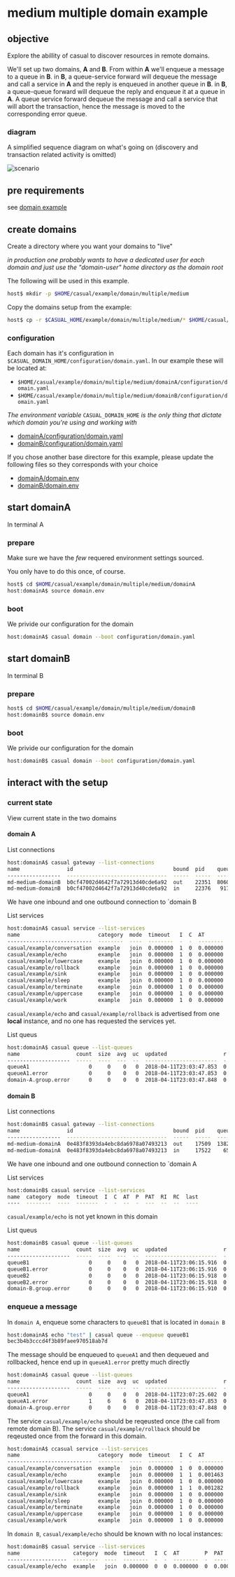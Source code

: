 
# medium multiple domain example

## objective

Explore the abillity of casual to discover resources in remote domains.

We'll set up two domains, **A** and **B**. From within **A** we'll enqueue a message to a queue in **B**. in **B**, a queue-service forward will dequeue the message and call a service in **A** and the reply is enqueued in another queue in **B**. in **B**, a queue-queue forward will dequeue the reply and enqueue it at a queue in **A**.
A queue service forward dequeue the message and call a service that will abort the transaction, hence the message is moved 
to the corresponding error queue.


### diagram

A simplified sequence diagram on what's going on (discovery and transaction related activity is omitted)

![scenario](diagram/scenario.svg)



## pre requirements

see [domain example]( ../../readme.md)


## create domains

Create a directory where you want your domains to "live" 

*in production one probably wants to have a dedicated user for each domain and just use the "domain-user" home directory as the domain root*

The following will be used in this example.

```bash
host$ mkdir -p $HOME/casual/example/domain/multiple/medium
```
    
Copy the domains setup from the example:

```bash
host$ cp -r $CASUAL_HOME/example/domain/multiple/medium/* $HOME/casual/example/domain/multiple/medium/
```

### configuration

Each domain has it's configuration in `$CASUAL_DOMAIN_HOME/configuration/domain.yaml`. In our example these will be located at:

* `$HOME/casual/example/domain/multiple/medium/domainA/configuration/domain.yaml`
* `$HOME/casual/example/domain/multiple/medium/domainB/configuration/domain.yaml`

_The environment variable_ `CASUAL_DOMAIN_HOME` _is the only thing that dictate which domain you're using and working with_

 * [domainA/configuration/domain.yaml](domainA/configuration/domain.yaml)    
 * [domainB/configuration/domain.yaml](domainB/configuration/domain.yaml) 



If you chose another base directore for this example, please update the following files so they corresponds with your choice
 
 * [domainA/domain.env](domainA/domain.env)    
 * [domainB/domain.env](domainB/domain.env) 
 

## start domainA

In terminal A    

### prepare

Make sure we have the _few_ requered environment settings sourced.

You only have to do this once, of course.
 
```bash
host$ cd $HOME/casual/example/domain/multiple/medium/domainA
host:domainA$ source domain.env
```

### boot

We privide our configuration for the domain

```bash
host:domainA$ casual domain --boot configuration/domain.yaml
``` 

    
## start domainB

In terminal B

### prepare

```bash
host$ cd $HOME/casual/example/domain/multiple/medium/domainB
host:domainB$ source domain.env
```
### boot

We privide our configuration for the domain

```bash
host:domainB$ casual domain --boot configuration/domain.yaml
```


## interact with the setup


### current state

View current state in the two domains

#### domain A

List connections

```bash
host:domainA$ casual gateway --list-connections
name               id                                bound  pid    queue    type  runlevel  address        
-----------------  --------------------------------  -----  -----  -------  ----  --------  ---------------
md-medium-domainB  b0cf47002d4642f7a72913d40cde6a92  out    22351  8060933  tcp   online    localhost:7772 
md-medium-domainB  b0cf47002d4642f7a72913d40cde6a92  in     22376   917521  tcp   online    localhost:64495
```

We have one inbound and one outbound connection to `domain B



List services
```bash
host:domainA$ casual service --list-services
name                         category  mode  timeout   I  C  AT        P  PAT       RI  RC  last                   
---------------------------  --------  ----  --------  -  -  --------  -  --------  --  --  -----------------------
casual/example/conversation  example   join  0.000000  1  0  0.000000  0  0.000000   0   0  0000-00-00T00:00:00.000
casual/example/echo          example   join  0.000000  1  0  0.000000  0  0.000000   0   0  2018-04-11T22:54:02.185
casual/example/lowercase     example   join  0.000000  1  0  0.000000  0  0.000000   0   0  0000-00-00T00:00:00.000
casual/example/rollback      example   join  0.000000  1  0  0.000000  0  0.000000   0   0  2018-04-11T22:54:02.197
casual/example/sink          example   join  0.000000  1  0  0.000000  0  0.000000   0   0  0000-00-00T00:00:00.000
casual/example/sleep         example   join  0.000000  1  0  0.000000  0  0.000000   0   0  0000-00-00T00:00:00.000
casual/example/terminate     example   join  0.000000  1  0  0.000000  0  0.000000   0   0  0000-00-00T00:00:00.000
casual/example/uppercase     example   join  0.000000  1  0  0.000000  0  0.000000   0   0  0000-00-00T00:00:00.000
casual/example/work          example   join  0.000000  1  0  0.000000  0  0.000000   0   0  0000-00-00T00:00:00.000
```


`casual/example/echo` and `casual/example/rollback` is advertised from one **local** instance, and no one has requested the services yet.


List queus
```bash
host:domainA$ casual queue --list-queues 
name                  count  size  avg  uc  updated                  r  t  group   
--------------------  -----  ----  ---  --  -----------------------  -  -  --------
queueA1                   0     0    0   0  2018-04-11T23:03:47.853  0  q  domain-A
queueA1.error             0     0    0   0  2018-04-11T23:03:47.853  0  e  domain-A
domain-A.group.error      0     0    0   0  2018-04-11T23:03:47.848  0  g  domain-A
```

#### domain B

List connections

```bash
host:domainB$ casual gateway --list-connections 
name               id                                bound  pid    queue     type  runlevel  address        
-----------------  --------------------------------  -----  -----  --------  ----  --------  ---------------
md-medium-domainA  0e483f8393da4ebc8da6978a07493213  out    17509  13828096  tcp   online    localhost:7771 
md-medium-domainA  0e483f8393da4ebc8da6978a07493213  in     17522    655380  tcp   online    localhost:51175
```

We have one inbound and one outbound connection to `domain A


List services

```bash
host:domainB$ casual service --list-services
name  category  mode  timeout  I  C  AT  P  PAT  RI  RC  last
----  --------  ----  -------  -  -  --  -  ---  --  --  ----
```


`casual/example/echo` is not yet known in this domain


List queus
```bash
host:domainB$ casual queue --list-queues 
name                  count  size  avg  uc  updated                  r  t  group   
--------------------  -----  ----  ---  --  -----------------------  -  -  --------
queueB1                   0     0    0   0  2018-04-11T23:06:15.916  0  q  domain-B
queueB1.error             0     0    0   0  2018-04-11T23:06:15.916  0  e  domain-B
queueB2                   0     0    0   0  2018-04-11T23:06:15.918  0  q  domain-B
queueB2.error             0     0    0   0  2018-04-11T23:06:15.918  0  e  domain-B
domain-B.group.error      0     0    0   0  2018-04-11T23:06:15.910  0  g  domain-B
```


### enqueue a message

In `domain A`, enqueue some characters to `queueB1` that is located in `domain B`

```bash
host:domainA$ echo "test" | casual queue --enqueue queueB1
bec3b4b3cccd4f3b89faee970518ab7d
```

The message should be enqueued to `queueA1` and then dequeued and rollbacked, hence end up in `queueA1.error` pretty much directly

```bash
host:domainA$ casual queue --list-queues 
name                  count  size  avg  uc  updated                  r  t  group   
--------------------  -----  ----  ---  --  -----------------------  -  -  --------
queueA1                   0     0    0   0  2018-04-11T23:07:25.602  0  q  domain-A
queueA1.error             1     6    6   0  2018-04-11T23:03:47.853  0  e  domain-A
domain-A.group.error      0     0    0   0  2018-04-11T23:03:47.848  0  g  domain-A
```



The service `casual/example/echo` should be reqeusted once (the call from remote domain B).
The service `casual/example/rollback` should be reqeusted once from the forward in this domain.

```bash
host:domainA$ ccasual service --list-services
name                         category  mode  timeout   I  C  AT        P  PAT       RI  RC  last                   
---------------------------  --------  ----  --------  -  -  --------  -  --------  --  --  -----------------------
casual/example/conversation  example   join  0.000000  1  0  0.000000  0  0.000000   0   0  0000-00-00T00:00:00.000
casual/example/echo          example   join  0.000000  1  1  0.001463  0  0.000000   0   0  2018-04-11T23:07:25.593
casual/example/lowercase     example   join  0.000000  1  0  0.000000  0  0.000000   0   0  0000-00-00T00:00:00.000
casual/example/rollback      example   join  0.000000  1  1  0.001282  0  0.000000   0   0  2018-04-11T23:07:25.608
casual/example/sink          example   join  0.000000  1  0  0.000000  0  0.000000   0   0  0000-00-00T00:00:00.000
casual/example/sleep         example   join  0.000000  1  0  0.000000  0  0.000000   0   0  0000-00-00T00:00:00.000
casual/example/terminate     example   join  0.000000  1  0  0.000000  0  0.000000   0   0  0000-00-00T00:00:00.000
casual/example/uppercase     example   join  0.000000  1  0  0.000000  0  0.000000   0   0  0000-00-00T00:00:00.000
casual/example/work          example   join  0.000000  1  0  0.000000  0  0.000000   0   0  0000-00-00T00:00:00.000
```


In `domain B`, `casual/example/echo` should be known with no local instances:

```bash
host:domainB$ casual service --list-services
name                 category  mode  timeout   I  C  AT        P  PAT       RI  RC  last                   
-------------------  --------  ----  --------  -  -  --------  -  --------  --  --  -----------------------
casual/example/echo  example   join  0.000000  0  0  0.000000  0  0.000000   1   1  0000-00-00T00:00:00.000
```



